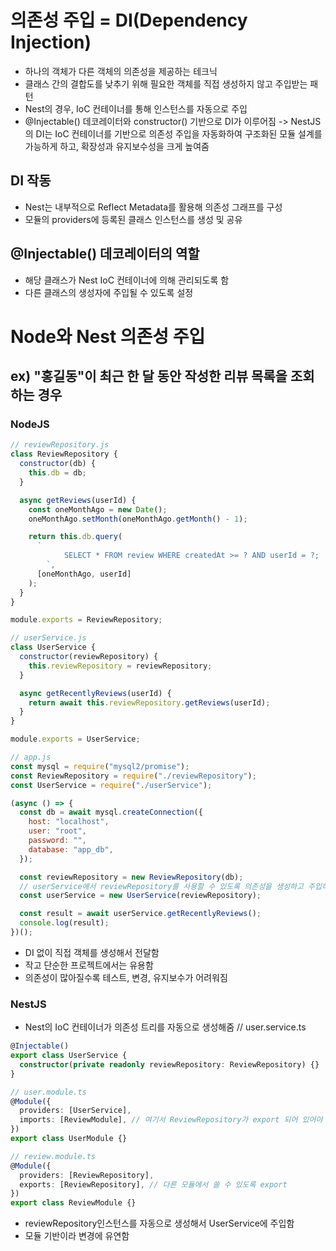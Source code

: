 # 의존성 주입 = DI(Dependency Injection)

- 하나의 객체가 다른 객체의 의존성을 제공하는 테크닉
- 클래스 간의 결합도를 낮추기 위해 필요한 객체를 직접 생성하지 않고 주입받는 패턴
- Nest의 경우, IoC 컨테이너를 통해 인스턴스를 자동으로 주입
- @Injectable() 데코레이터와 constructor() 기반으로 DI가 이루어짐
  -> NestJS의 DI는 IoC 컨테이너를 기반으로 의존성 주입을 자동화하여 구조화된 모듈 설계를 가능하게 하고, 확장성과 유지보수성을 크게 높여줌

## DI 작동

- Nest는 내부적으로 Reflect Metadata를 활용해 의존성 그래프를 구성
- 모듈의 providers에 등록된 클래스 인스턴스를 생성 및 공유

## @Injectable() 데코레이터의 역할

- 해당 클래스가 Nest IoC 컨테이너에 의해 관리되도록 함
- 다른 클래스의 생성자에 주입될 수 있도록 설정

# Node와 Nest 의존성 주입

## ex) "홍길동"이 최근 한 달 동안 작성한 리뷰 목록을 조회하는 경우

### NodeJS

```js
// reviewRepository.js
class ReviewRepository {
  constructor(db) {
    this.db = db;
  }

  async getReviews(userId) {
    const oneMonthAgo = new Date();
    oneMonthAgo.setMonth(oneMonthAgo.getMonth() - 1);

    return this.db.query(
      `
            SELECT * FROM review WHERE createdAt >= ? AND userId = ?;
        `,
      [oneMonthAgo, userId]
    );
  }
}

module.exports = ReviewRepository;
```

```js
// userService.js
class UserService {
  constructor(reviewRepository) {
    this.reviewRepository = reviewRepository;
  }

  async getRecentlyReviews(userId) {
    return await this.reviewRepository.getReviews(userId);
  }
}

module.exports = UserService;
```

```js
// app.js
const mysql = require("mysql2/promise");
const ReviewRepository = require("./reviewRepository");
const UserService = require("./userService");

(async () => {
  const db = await mysql.createConnection({
    host: "localhost",
    user: "root",
    password: "",
    database: "app_db",
  });

  const reviewRepository = new ReviewRepository(db);
  // userService에서 reviewRepository를 사용할 수 있도록 의존성을 생성하고 주입하는 부분
  const userService = new UserService(reviewRepository);

  const result = await userService.getRecentlyReviews();
  console.log(result);
})();
```

- DI 없이 직접 객체를 생성해서 전달함
- 작고 단순한 프로젝트에서는 유용함
- 의존성이 많아질수록 테스트, 변경, 유지보수가 어려워짐

### NestJS

- Nest의 IoC 컨테이너가 의존성 트리를 자동으로 생성해줌
  // user.service.ts

```ts
@Injectable()
export class UserService {
  constructor(private readonly reviewRepository: ReviewRepository) {}
}
```

```ts
// user.module.ts
@Module({
  providers: [UserService],
  imports: [ReviewModule], // 여기서 ReviewRepository가 export 되어 있어야 함
})
export class UserModule {}
```

```ts
// review.module.ts
@Module({
  providers: [ReviewRepository],
  exports: [ReviewRepository], // 다른 모듈에서 쓸 수 있도록 export
})
export class ReviewModule {}
```

- reviewRepository인스턴스를 자동으로 생성해서 UserService에 주입함
- 모듈 기반이라 변경에 유연함
